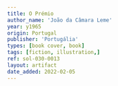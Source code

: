 ```yaml
---
title: O Prémio
author_name: 'João da Câmara Leme'
year: y1965
origin: Portugal
publisher: 'Portugália'
types: [book cover, book]
tags: [fiction, illustration,]
ref: sol-030-0013
layout: artifact
date_added: 2022-02-05
---
```

